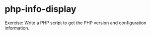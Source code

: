 # php-info-display
 Exercise: Write a PHP script to get the PHP version and configuration information.
